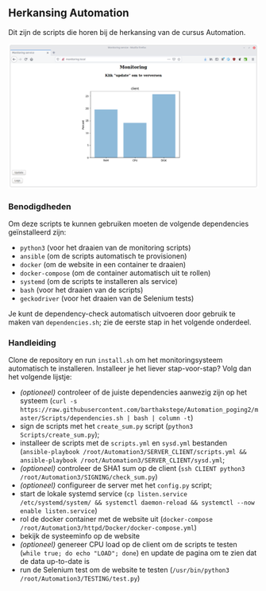 ## Herkansing Automation
Dit zijn de scripts die horen bij de herkansing van de cursus Automation.

![Screenshot](automation2.png)

### Benodigdheden
Om deze scripts te kunnen gebruiken moeten de volgende dependencies geïnstalleerd zijn:

* ```python3``` (voor het draaien van de monitoring scripts)
* ```ansible``` (om de scripts automatisch te provisionen)
* ```docker``` (om de website in een container te draaien)
* ```docker-compose``` (om de container automatisch uit te rollen)
* ```systemd``` (om de scripts te installeren als service)
* ```bash``` (voor het draaien van de scripts)
* ```geckodriver``` (voor het draaien van de Selenium tests)

Je kunt de dependency-check automatisch uitvoeren door gebruik te maken van ```dependencies.sh```; zie de eerste stap in het volgende onderdeel.

### Handleiding
Clone de repository en run ```install.sh``` om het monitoringsysteem automatisch te installeren. Installeer je het liever stap-voor-stap? Volg dan het volgende lijstje:

* _(optioneel)_ controleer of de juiste dependencies aanwezig zijn op het systeem (```curl -s https://raw.githubusercontent.com/barthakstege/Automation_poging2/master/Scripts/dependencies.sh | bash | column -t```)
* sign de scripts met het ```create_sum.py``` script (```python3 Scripts/create_sum.py```);
* installeer de scripts met de ```scripts.yml``` en ```sysd.yml``` bestanden (```ansible-playbook /root/Automation3/SERVER_CLIENT/scripts.yml && ansible-playbook /root/Automation3/SERVER_CLIENT/sysd.yml```;
* _(optioneel)_ controleer de SHA1 sum op de client (```ssh CLIENT python3 /root/Automation3/SIGNING/check_sum.py```)
* _(optioneel)_ configureer de server met het ```config.py``` script;
* start de lokale systemd service (```cp listen.service /etc/systemd/system/ && systemctl daemon-reload && systemctl --now enable listen.service```)
* rol de docker container met de website uit (```docker-compose /root/Automation3/httpd/Docker/docker-compose.yml```)
* bekijk de systeeminfo op de website
* _(optioneel)_ genereer CPU load op de client om de scripts te testen (```while true; do echo "LOAD"; done```) en update de pagina om te zien dat de data up-to-date is
* run de Selenium test om de website te testen (```/usr/bin/python3 /root/Automation3/TESTING/test.py```)

